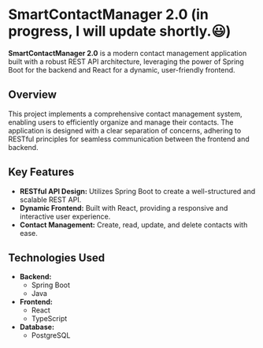 # SmartContactManager 2.0 (in progress, I will update shortly.😃)

**SmartContactManager 2.0** is a modern contact management application built with a robust REST API architecture, leveraging the power of Spring Boot for the backend and React for a dynamic, user-friendly frontend.

## Overview

This project implements a comprehensive contact management system, enabling users to efficiently organize and manage their contacts. The application is designed with a clear separation of concerns, adhering to RESTful principles for seamless communication between the frontend and backend.

## Key Features

* **RESTful API Design:** Utilizes Spring Boot to create a well-structured and scalable REST API.
* **Dynamic Frontend:** Built with React, providing a responsive and interactive user experience.
* **Contact Management:** Create, read, update, and delete contacts with ease.

## Technologies Used

* **Backend:**
    * Spring Boot
    * Java
* **Frontend:**
    * React
    * TypeScript
* **Database:**
    * PostgreSQL

